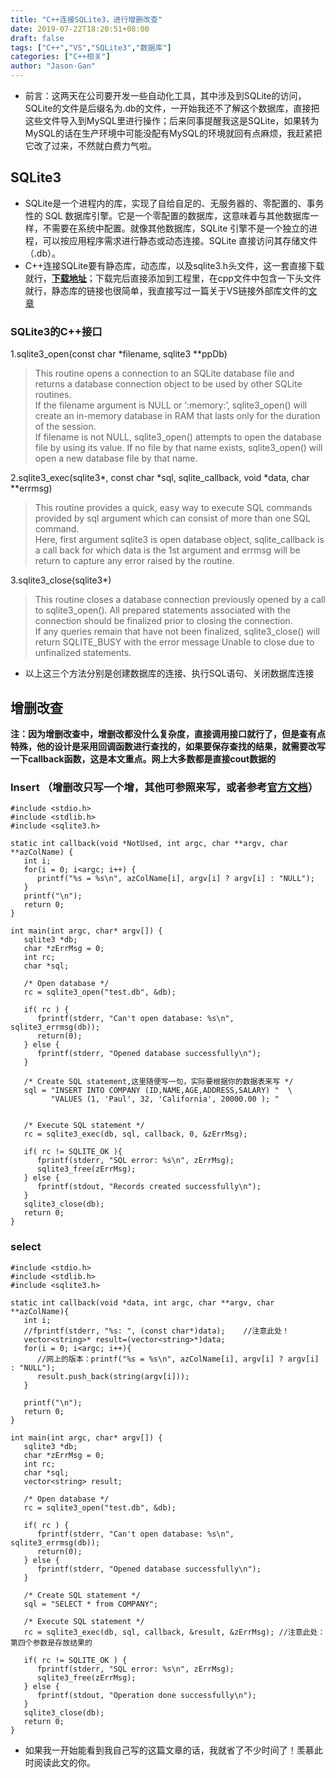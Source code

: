 ```yaml
---
title: "C++连接SQLite3，进行增删改查"
date: 2019-07-22T18:20:51+08:00
draft: false
tags: ["C++","VS","SQLite3","数据库"]
categories: ["C++相关"]
author: "Jason·Gan"
---  
```

* 前言：这两天在公司要开发一些自动化工具，其中涉及到SQLite的访问，SQLite的文件是后缀名为.db的文件，一开始我还不了解这个数据库，直接把这些文件导入到MySQL里进行操作；后来同事提醒我这是SQLite，如果转为MySQL的话在生产环境中可能没配有MySQL的环境就回有点麻烦，我赶紧把它改了过来，不然就白费力气啦。  

## SQLite3  
* SQLite是一个进程内的库，实现了自给自足的、无服务器的、零配置的、事务性的 SQL 数据库引擎。它是一个零配置的数据库，这意味着与其他数据库一样，不需要在系统中配置。就像其他数据库，SQLite 引擎不是一个独立的进程，可以按应用程序需求进行静态或动态连接。SQLite 直接访问其存储文件（.db）。  
*  C++连接SQLite要有静态库，动态库，以及sqlite3.h头文件，这一套直接下载就行，**[下载地址](https://download.csdn.net/download/binuogan_c/11399374)**；下载完后直接添加到工程里，在cpp文件中包含一下头文件就行，静态库的链接也很简单，我直接写过一篇关于VS链接外部库文件的[文章](http://jasongan.xyz/post/2/)  

### SQLite3的C++接口  
1.sqlite3_open(const char *filename, sqlite3 **ppDb)  

> This routine opens a connection to an SQLite database file and returns a database connection object to be used by other SQLite routines.  
If the filename argument is NULL or ‘:memory:’, sqlite3_open() will create an in-memory database in RAM that lasts only for the duration of the session.  
If filename is not NULL, sqlite3_open() attempts to open the database file by using its value. If no file by that name exists, sqlite3_open() will open a new database file by that name.  

2.sqlite3_exec(sqlite3*, const char *sql, sqlite_callback, void *data, char **errmsg) 

> This routine provides a quick, easy way to execute SQL commands provided by sql argument which can consist of more than one SQL command.  
Here, first argument sqlite3 is open database object, sqlite_callback is a call back for which data is the 1st argument and errmsg will be return to capture any error raised by the routine.  

3.sqlite3_close(sqlite3*)  

> This routine closes a database connection previously opened by a call to sqlite3_open(). All prepared statements associated with the connection should be finalized prior to closing the connection.  
If any queries remain that have not been finalized, sqlite3_close() will return SQLITE_BUSY with the error message Unable to close due to unfinalized statements.  

* 以上这三个方法分别是创建数据库的连接、执行SQL语句、关闭数据库连接  

## 增删改查  
**注：因为增删改查中，增删改都没什么复杂度，直接调用接口就行了，但是查有点特殊，他的设计是采用回调函数进行查找的，如果要保存查找的结果，就需要改写一下callback函数，这是本文重点。网上大多数都是直接cout数据的**
### Insert  （增删改只写一个增，其他可参照来写，或者参考[官方文档](https://www.tutorialspoint.com/sqlite/sqlite_c_cpp.htm)）
```  
#include <stdio.h>
#include <stdlib.h>
#include <sqlite3.h> 

static int callback(void *NotUsed, int argc, char **argv, char **azColName) {
   int i;
   for(i = 0; i<argc; i++) {
      printf("%s = %s\n", azColName[i], argv[i] ? argv[i] : "NULL");
   }
   printf("\n");
   return 0;
}

int main(int argc, char* argv[]) {
   sqlite3 *db;
   char *zErrMsg = 0;
   int rc;
   char *sql;

   /* Open database */
   rc = sqlite3_open("test.db", &db);
   
   if( rc ) {
      fprintf(stderr, "Can't open database: %s\n", sqlite3_errmsg(db));
      return(0);
   } else {
      fprintf(stderr, "Opened database successfully\n");
   }

   /* Create SQL statement,这里随便写一句，实际要根据你的数据表来写 */
   sql = "INSERT INTO COMPANY (ID,NAME,AGE,ADDRESS,SALARY) "  \
         "VALUES (1, 'Paul', 32, 'California', 20000.00 ); " 


   /* Execute SQL statement */
   rc = sqlite3_exec(db, sql, callback, 0, &zErrMsg);
   
   if( rc != SQLITE_OK ){
      fprintf(stderr, "SQL error: %s\n", zErrMsg);
      sqlite3_free(zErrMsg);
   } else {
      fprintf(stdout, "Records created successfully\n");
   }
   sqlite3_close(db);
   return 0;
}  
```  
### select  

```  
#include <stdio.h>
#include <stdlib.h>
#include <sqlite3.h> 

static int callback(void *data, int argc, char **argv, char **azColName){
   int i;
   //fprintf(stderr, "%s: ", (const char*)data);    //注意此处！
   vector<string>* result=(vector<string>*)data;
   for(i = 0; i<argc; i++){
      //网上的版本：printf("%s = %s\n", azColName[i], argv[i] ? argv[i] : "NULL");  
      result.push_back(string(argv[i]));
   }
   
   printf("\n");
   return 0;
}

int main(int argc, char* argv[]) {
   sqlite3 *db;
   char *zErrMsg = 0;
   int rc;
   char *sql;
   vector<string> result;

   /* Open database */
   rc = sqlite3_open("test.db", &db);
   
   if( rc ) {
      fprintf(stderr, "Can't open database: %s\n", sqlite3_errmsg(db));
      return(0);
   } else {
      fprintf(stderr, "Opened database successfully\n");
   }

   /* Create SQL statement */
   sql = "SELECT * from COMPANY";

   /* Execute SQL statement */
   rc = sqlite3_exec(db, sql, callback, &result, &zErrMsg); //注意此处：第四个参数是存放结果的
   
   if( rc != SQLITE_OK ) {
      fprintf(stderr, "SQL error: %s\n", zErrMsg);
      sqlite3_free(zErrMsg);
   } else {
      fprintf(stdout, "Operation done successfully\n");
   }
   sqlite3_close(db);
   return 0;
}  
```  


* 如果我一开始能看到我自己写的这篇文章的话，我就省了不少时间了！羡慕此时阅读此文的你。  




